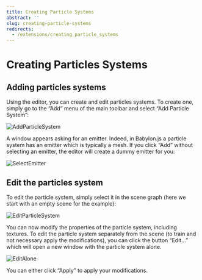 ```yaml
---
title: Creating Particle Systems
abstract: ''
slug: creating-particle-systems
redirects:
  - /extensions/creating_particle_systems
---
```


# Creating Particles Systems

## Adding particles systems

Using the editor, you can create and edit particles systems. To create one, simply go to the “Add” menu of the main toolbar and select “Add Particle System”:

![AddParticleSystem](/img/extensions/Editor/ParticleSystems/AddParticleSystem.png)

A window appears asking for an emitter. Indeed, in Babylon.js a particle system has an emitter which is typically a mesh.
If you click “Add” without selecting an emitter, the editor will create a dummy emitter for you:

![SelectEmitter](/img/extensions/Editor/ParticleSystems/SelectEmitter.png)

## Edit the particles system

To edit the particle system, simply select it in the scene graph (here we start with an empty scene for the example):

![EditParticleSystem](/img/extensions/Editor/ParticleSystems/EditParticleSystem.png)

You can now modify the properties of the particle system, including textures.
To edit the particle system separately from the scene (to train and not necessary apply the modifications),
you can click the button “Edit…” which will open a new window with the particle system alone.

![EditAlone](/img/extensions/Editor/ParticleSystems/EditAlone.png)

You can either click “Apply” to apply your modifications.

